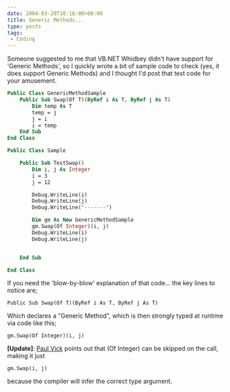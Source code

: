```yaml
---
date: 2004-03-20T10:18:00+00:00
title: Generic Methods...
type: posts
tags:
 - Coding
---
```

Someone suggested to me that VB.NET Whidbey didn't have support for 'Generic Methods', so I quickly wrote a bit of sample code to check (yes, it does support Generic Methods) and I thought I'd post that test code for your amusement.

```vb
Public Class GenericMethodSample
    Public Sub Swap(Of T)(ByRef i As T, ByRef j As T)
        Dim temp As T
        temp = j
        j = i
        i = temp
    End Sub
End Class

Public Class Sample

    Public Sub TestSwap()
        Dim i, j As Integer
        i = 3
        j = 12

        Debug.WriteLine(i)
        Debug.WriteLine(j)
        Debug.WriteLine("-------")

        Dim gm As New GenericMethodSample
        gm.Swap(Of Integer)(i, j)
        Debug.WriteLine(i)
        Debug.WriteLine(j)


    End Sub

End Class
```

If you need the 'blow-by-blow' explanation of that code... the key lines to notice are;

`Public Sub Swap(Of T)(ByRef i As T, ByRef j As T)`

Which declares a "Generic Method", which is then strongly typed at runtime via code like this;

`gm.Swap(Of Integer)(i, j)`

**[Update]**: [Paul Vick](https://www.panopticoncentral.net/) points out that (Of Integer) can be skipped on the call, making it just

`gm.Swap(i, j)`

because the compiler will infer the correct type argument.
